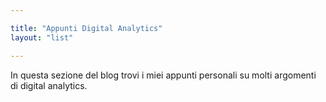 ```yaml
---

title: "Appunti Digital Analytics"
layout: "list"

---
```


In questa sezione del blog trovi i miei appunti personali su molti argomenti di digital analytics.


